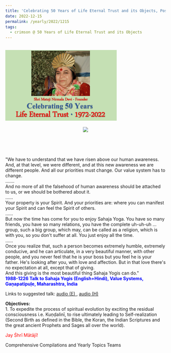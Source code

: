 ```yaml
---
title: 'Celebrating 50 Years of Life Eternal Trust and its Objects, Post 32'
date: 2022-12-15
permalink: /yearly/2022/1215
tags:
  - crimson @ 50 Years of Life Eternal Trust and its Objects
---
```


<br>
<div style="text-align: left"><img src="/images/Celebrating50YearsLET.png" width="350" /></div><br>

<div style="text-align: center"><img src="/images/image1091_Photo_credit_Alessandra_Pallini.jpg" /></div>

<br>
<p style="color:DarkGreen; text-align:center">
<font size="+2"><b></b><br></font>
</p>

<p>
"We have to understand that we have risen above our human awareness. And, at that level, we were different, and at this new awareness we are different people. And all our priorities must change. Our value system has to change.<br>
.......<br>
And no more of all the falsehood of human awareness should be attached to us, or we should be bothered about it.<br>
......<br>
Your property is your Spirit. And your priorities are: where you can manifest your Spirit and can feel the Spirit of others.<br>
......<br>
But now the time has come for you to enjoy Sahaja Yoga. You have so many friends, you have so many relations, you have the complete uh-uh-uh ... group, such a big group, which may, can be called as a religion, which is with you, so you don't suffer at all. You just enjoy all the time.<br>
......<br>
Once you realize that, such a person becomes extremely humble, extremely conducive, and he can articulate, in a very beautiful manner, with other people, and you never feel that he is your boss but you feel he is your father. He's looking after you, with love and affection. But in that love there's no expectation at all, except that of giving.<br>
And this giving is the most beautiful thing Sahaja Yogis can do."<br>
<font color="blue"><b>1988-1226 Talk to Sahaja Yogis (English+Hindi), Value Systems, Gaṇapatīpuḷe, Maharashtra, India</b></font><br>
</p>

Links to suggested talk: <a href="https://soundcloud.com/sahaja-library/1988-1226-value-systems-english-1"> audio (E) </a>, <a href="https://soundcloud.com/sahaja-library/1988-1226-value-systems-hindi"> audio (H) </a><br>

<p>
<b>Objectives:</b><br>
1. To expedite the process of spiritual evolution by exciting the residual consciousness i.e. Kuṇḍalinī, to rise ultimately leading to Self-realization (Second Birth as defined in the Bible, the Koran, the Indian Scriptures and the great ancient Prophets and Sages all over the world).<br>
</p>

<p style="color:red;">Jay Śhrī Mātājī!<br></p>

<p>Comprehensive Compilations and Yearly Topics Teams</p>